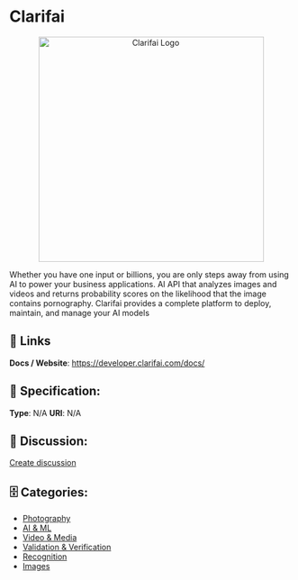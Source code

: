 # Clarifai
<p align="center">
    <img width="400" src="https://raw.githubusercontent.com/apis-list/apis-list/main/apis/clarifai/logo_256x256.png" alt="Clarifai Logo"/>
</p>

Whether you have one input or billions, you are only steps away from using AI to power your business applications. AI API that analyzes images and videos and returns probability scores on the likelihood that the image contains pornography.  Clarifai provides a complete platform to deploy, maintain, and manage your AI models

##  🔗 Links
**Docs / Website**: https://developer.clarifai.com/docs/

## 🧬 Specification:
**Type**:  N/A 
**URI**:  N/A 

## 💬 Discussion:
[Create discussion](https://github.com/apis-list/apis-list/discussions/new)

## 🗄️ Categories:
- [Photography](https://github.com/apis-list/apis-list#photography)
- [AI & ML](https://github.com/apis-list/apis-list#ai-and-ml)
- [Video & Media](https://github.com/apis-list/apis-list#video-and-media)
- [Validation & Verification](https://github.com/apis-list/apis-list#validation-and-verification)
- [Recognition](https://github.com/apis-list/apis-list#recognition)
- [Images](https://github.com/apis-list/apis-list#images)



